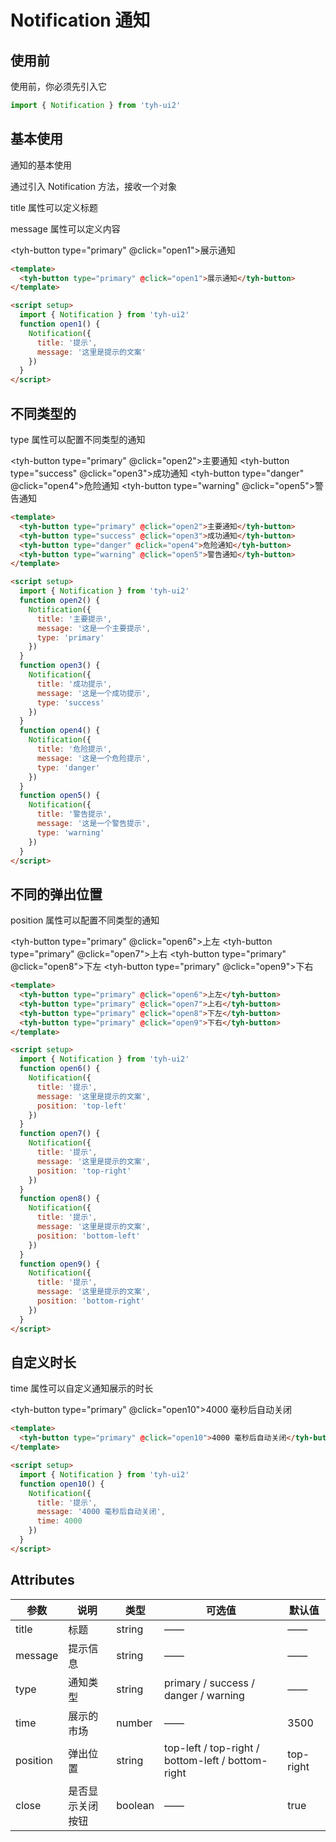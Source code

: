 # Notification 通知

## 使用前

使用前，你必须先引入它

```js
import { Notification } from 'tyh-ui2'
```

## 基本使用

通知的基本使用

通过引入 Notification 方法，接收一个对象

title 属性可以定义标题

message 属性可以定义内容

<tyh-button type="primary" @click="open1">展示通知</tyh-button>

```html
<template>
  <tyh-button type="primary" @click="open1">展示通知</tyh-button>
</template>

<script setup>
  import { Notification } from 'tyh-ui2'
  function open1() {
    Notification({
      title: '提示',
      message: '这里是提示的文案'
    })
  }
</script>
```

## 不同类型的

type 属性可以配置不同类型的通知

<tyh-button type="primary" @click="open2">主要通知</tyh-button>
<tyh-button type="success" @click="open3">成功通知</tyh-button>
<tyh-button type="danger" @click="open4">危险通知</tyh-button>
<tyh-button type="warning" @click="open5">警告通知</tyh-button>

```html
<template>
  <tyh-button type="primary" @click="open2">主要通知</tyh-button>
  <tyh-button type="success" @click="open3">成功通知</tyh-button>
  <tyh-button type="danger" @click="open4">危险通知</tyh-button>
  <tyh-button type="warning" @click="open5">警告通知</tyh-button>
</template>

<script setup>
  import { Notification } from 'tyh-ui2'
  function open2() {
    Notification({
      title: '主要提示',
      message: '这是一个主要提示',
      type: 'primary'
    })
  }
  function open3() {
    Notification({
      title: '成功提示',
      message: '这是一个成功提示',
      type: 'success'
    })
  }
  function open4() {
    Notification({
      title: '危险提示',
      message: '这是一个危险提示',
      type: 'danger'
    })
  }
  function open5() {
    Notification({
      title: '警告提示',
      message: '这是一个警告提示',
      type: 'warning'
    })
  }
</script>
```

## 不同的弹出位置

position 属性可以配置不同类型的通知

<tyh-button type="primary" @click="open6">上左</tyh-button>
<tyh-button type="primary" @click="open7">上右</tyh-button>
<tyh-button type="primary" @click="open8">下左</tyh-button>
<tyh-button type="primary" @click="open9">下右</tyh-button>

```html
<template>
  <tyh-button type="primary" @click="open6">上左</tyh-button>
  <tyh-button type="primary" @click="open7">上右</tyh-button>
  <tyh-button type="primary" @click="open8">下左</tyh-button>
  <tyh-button type="primary" @click="open9">下右</tyh-button>
</template>

<script setup>
  import { Notification } from 'tyh-ui2'
  function open6() {
    Notification({
      title: '提示',
      message: '这里是提示的文案',
      position: 'top-left'
    })
  }
  function open7() {
    Notification({
      title: '提示',
      message: '这里是提示的文案',
      position: 'top-right'
    })
  }
  function open8() {
    Notification({
      title: '提示',
      message: '这里是提示的文案',
      position: 'bottom-left'
    })
  }
  function open9() {
    Notification({
      title: '提示',
      message: '这里是提示的文案',
      position: 'bottom-right'
    })
  }
</script>
```

## 自定义时长

time 属性可以自定义通知展示的时长

<tyh-button type="primary" @click="open10">4000 毫秒后自动关闭</tyh-button>

```html
<template>
  <tyh-button type="primary" @click="open10">4000 毫秒后自动关闭</tyh-button>
</template>

<script setup>
  import { Notification } from 'tyh-ui2'
  function open10() {
    Notification({
      title: '提示',
      message: '4000 毫秒后自动关闭',
      time: 4000
    })
  }
</script>
```

## Attributes

| 参数     | 说明             | 类型    | 可选值                                            | 默认值    |
| -------- | ---------------- | ------- | ------------------------------------------------- | --------- |
| title    | 标题             | string  | ——                                                | ——        |
| message  | 提示信息         | string  | ——                                                | ——        |
| type     | 通知类型         | string  | primary / success / danger / warning              | ——        |
| time     | 展示的市场       | number  | ——                                                | 3500      |
| position | 弹出位置         | string  | top-left / top-right / bottom-left / bottom-right | top-right |
| close    | 是否显示关闭按钮 | boolean | ——                                                | true      |

<script setup>
  import { Notification } from '@tyh-ui2/components'
  function open1() {
    Notification({
      title: '提示',
      message: '这里是提示的文案'
    })
  }
  function open2() {
    Notification({
      title: '主要提示',
      message: '这是一个主要提示',
      type: 'primary'
    })
  }
  function open3() {
    Notification({
      title: '成功提示',
      message: '这是一个成功提示',
      type: 'success'
    })
  }
  function open4() {
    Notification({
      title: '危险提示',
      message: '这是一个危险提示',
      type: 'danger'
    })
  }
  function open5() {
    Notification({
      title: '警告提示',
      message: '这是一个警告提示',
      type: 'warning'
    })
  }
  function open6() {
    Notification({
      title: '提示',
      message: '这里是提示的文案',
      position: 'top-left'
    })
  }
  function open7() {
    Notification({
      title: '提示',
      message: '这里是提示的文案',
      position: 'top-right'
    })
  }
  function open8() {
    Notification({
      title: '提示',
      message: '这里是提示的文案',
      position: 'bottom-left'
    })
  }
  function open9() {
    Notification({
      title: '提示',
      message: '这里是提示的文案',
      position: 'bottom-right'
    })
  }
   function open10() {
    Notification({
      title: '提示',
      message: '4000 毫秒后自动关闭',
      time: 4000
    })
  }
</script>
